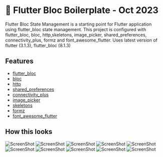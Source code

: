 # 🚀 Flutter Bloc Boilerplate - Oct 2023
Flutter Bloc State Management is a starting point for Flutter application using flutter_bloc state management. This project is configured with flutter_bloc, bloc, http,skeletons, image_picker, shared_preferences, connectivity_plus, formz
and font_awesome_flutter. Uses latest version of flutter (3.1.3), flutter_bloc (8.1.3)

## Features
- [flutter_bloc](https://pub.dev/packages/flutter_bloc)
- [bloc](https://pub.dev/packages/bloc)
- [http](https://pub.dev/packages/http)
- [shared_preferences](https://pub.dev/packages/shared_preferences)
- [connectivity_plus](https://pub.dev/packages/connectivity_plus)
- [image_picker](https://pub.dev/packages/image_picker)
- [skeletons](https://pub.dev/packages/skeletons)
- [formz](https://pub.dev/packages/formz)
- [font_awesome_flutter](https://pub.dev/packages/font_awesome_flutter)

## How this looks

![ScreenShot](https://raw.github.com/rahuljograna/flutter_bloc_boilerplate_api_crud/master/boilerplate_assets/1.png)
![ScreenShot](https://raw.github.com/rahuljograna/flutter_bloc_boilerplate_api_crud/master/boilerplate_assets/2.png)
![ScreenShot](https://raw.github.com/rahuljograna/flutter_bloc_boilerplate_api_crud/master/boilerplate_assets/3.png)
![ScreenShot](https://raw.github.com/rahuljograna/flutter_bloc_boilerplate_api_crud/master/boilerplate_assets/4.png)
![ScreenShot](https://raw.github.com/rahuljograna/flutter_bloc_boilerplate_api_crud/master/boilerplate_assets/5.png)
![ScreenShot](https://raw.github.com/rahuljograna/flutter_bloc_boilerplate_api_crud/master/boilerplate_assets/6.png)
![ScreenShot](https://raw.github.com/rahuljograna/flutter_bloc_boilerplate_api_crud/master/boilerplate_assets/7.png)
![ScreenShot](https://raw.github.com/rahuljograna/flutter_bloc_boilerplate_api_crud/master/boilerplate_assets/8.png)
![ScreenShot](https://raw.github.com/rahuljograna/flutter_bloc_boilerplate_api_crud/master/boilerplate_assets/9.png)
![ScreenShot](https://raw.github.com/rahuljograna/flutter_bloc_boilerplate_api_crud/master/boilerplate_assets/10.png)
